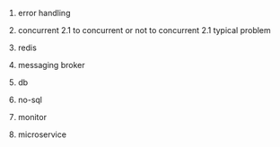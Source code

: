 1. error handling

2. concurrent
   2.1 to concurrent or not to concurrent 
   2.1 typical problem

3. redis

4. messaging broker

5. db

6. no-sql

7. monitor

8. microservice

